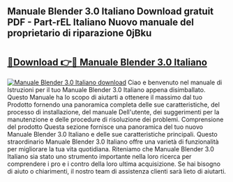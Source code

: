 ## Manuale Blender 3.0 Italiano Download gratuit PDF - Part-rEL Italiano Nuovo manuale del proprietario di riparazione 0jBku

# <h2><a href="http://dff5of.blite.top/?on=Manuale+Blender+3.0+Italiano">🔗Download 👉🔴 Manuale Blender 3.0 Italiano</a></h2>

[![Manuale Blender 3.0 Italiano download](https://i.imgur.com/lujVjoI.png)](http://dff5of.blite.top/?on=Manuale+Blender+3.0+Italiano)
Ciao e benvenuto nel manuale di Istruzioni per il tuo Manuale Blender 3.0 Italiano appena disimballato. Questo Manuale ha lo scopo di aiutarti a ottenere il massimo dal tuo Prodotto fornendo una panoramica completa delle sue caratteristiche, del processo di installazione, del manuale Dell'utente, dei suggerimenti per la manutenzione e delle procedure di risoluzione dei problemi. Comprensione del prodotto Questa sezione fornisce una panoramica del tuo nuovo Manuale Blender 3.0 Italiano e delle sue caratteristiche principali. Questo straordinario Manuale Blender 3.0 Italiano offre una varietà di funzionalità per migliorare la tua vita quotidiana. Riteniamo che Manuale Blender 3.0 Italiano sia stato uno strumento importante nella loro ricerca per comprendere i pro e i contro della loro ultima acquisizione. Se hai bisogno di aiuto o chiarimenti, il nostro team di assistenza clienti sarà lieto di aiutarti.
